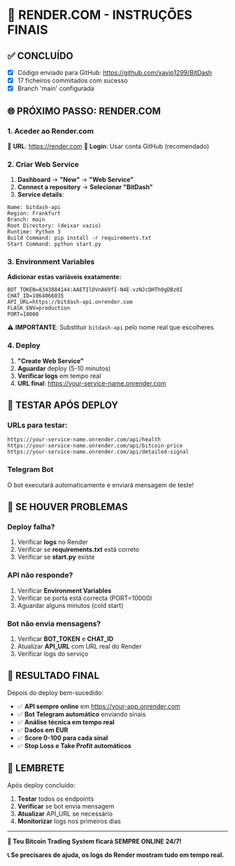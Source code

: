 # 🚀 RENDER.COM - INSTRUÇÕES FINAIS

## ✅ CONCLUÍDO
- [x] Código enviado para GitHub: https://github.com/xavip1299/BitDash
- [x] 17 ficheiros commitados com sucesso
- [x] Branch 'main' configurada

## 🌐 PRÓXIMO PASSO: RENDER.COM

### 1. Aceder ao Render.com
🔗 **URL**: https://render.com
👤 **Login**: Usar conta GitHub (recomendado)

### 2. Criar Web Service
1. **Dashboard** → **"New"** → **"Web Service"**
2. **Connect a repository** → **Selecionar "BitDash"**
3. **Service details**:

```
Name: bitdash-api
Region: Frankfurt
Branch: main
Root Directory: (deixar vazio)
Runtime: Python 3
Build Command: pip install -r requirements.txt
Start Command: python start.py
```

### 3. Environment Variables
**Adicionar estas variáveis exatamente:**

```
BOT_TOKEN=8343884144:AAETIlOVnA69fI-N4E-vzNJcQHTh0gDBz0I
CHAT_ID=1064066035
API_URL=https://bitdash-api.onrender.com
FLASK_ENV=production
PORT=10000
```

⚠️ **IMPORTANTE**: Substituir `bitdash-api` pelo nome real que escolheres

### 4. Deploy
1. **"Create Web Service"**
2. **Aguardar** deploy (5-10 minutos)
3. **Verificar logs** em tempo real
4. **URL final**: https://your-service-name.onrender.com

## 🧪 TESTAR APÓS DEPLOY

### URLs para testar:
```
https://your-service-name.onrender.com/api/health
https://your-service-name.onrender.com/api/bitcoin-price
https://your-service-name.onrender.com/api/detailed-signal
```

### Telegram Bot
O bot executará automaticamente e enviará mensagem de teste!

## 🔧 SE HOUVER PROBLEMAS

### Deploy falha?
1. Verificar **logs** no Render
2. Verificar se **requirements.txt** está correto
3. Verificar se **start.py** existe

### API não responde?
1. Verificar **Environment Variables**
2. Verificar se porta está correcta (PORT=10000)
3. Aguardar alguns minutos (cold start)

### Bot não envia mensagens?
1. Verificar **BOT_TOKEN** e **CHAT_ID**
2. Atualizar **API_URL** com URL real do Render
3. Verificar logs do serviço

## 📱 RESULTADO FINAL

Depois do deploy bem-sucedido:
- ✅ **API sempre online** em https://your-app.onrender.com
- ✅ **Bot Telegram automático** enviando sinais
- ✅ **Análise técnica em tempo real**
- ✅ **Dados em EUR**
- ✅ **Score 0-100 para cada sinal**
- ✅ **Stop Loss e Take Profit automáticos**

## 🎯 LEMBRETE

Após deploy concluído:
1. **Testar** todos os endpoints
2. **Verificar** se bot envia mensagem
3. **Atualizar** API_URL se necessário
4. **Monitorizar** logs nos primeiros dias

---

**🚀 Teu Bitcoin Trading System ficará SEMPRE ONLINE 24/7!**

**📞 Se precisares de ajuda, os logs do Render mostram tudo em tempo real.**
